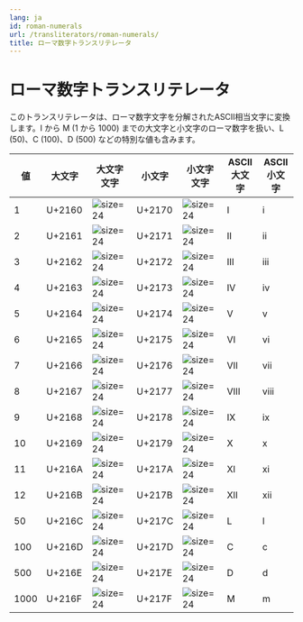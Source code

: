 ```yaml
---
lang: ja
id: roman-numerals
url: /transliterators/roman-numerals/
title: ローマ数字トランスリテレータ
---
```

# ローマ数字トランスリテレータ

このトランスリテレータは、ローマ数字文字を分解されたASCII相当文字に変換します。I から M (1 から 1000) までの大文字と小文字のローマ数字を扱い、L (50)、C (100)、D (500) などの特別な値も含みます。

| 値 | 大文字 | 大文字文字 | 小文字 | 小文字文字 | ASCII大文字 | ASCII小文字 |
| --- | --- | --- | --- | --- | --- | --- |
| 1 | U+2160 | ![size=24](/assets/img/genglyphsvg/u2160.svg) | U+2170 | ![size=24](/assets/img/genglyphsvg/u2170.svg) | I | i |
| 2 | U+2161 | ![size=24](/assets/img/genglyphsvg/u2161.svg) | U+2171 | ![size=24](/assets/img/genglyphsvg/u2171.svg) | II | ii |
| 3 | U+2162 | ![size=24](/assets/img/genglyphsvg/u2162.svg) | U+2172 | ![size=24](/assets/img/genglyphsvg/u2172.svg) | III | iii |
| 4 | U+2163 | ![size=24](/assets/img/genglyphsvg/u2163.svg) | U+2173 | ![size=24](/assets/img/genglyphsvg/u2173.svg) | IV | iv |
| 5 | U+2164 | ![size=24](/assets/img/genglyphsvg/u2164.svg) | U+2174 | ![size=24](/assets/img/genglyphsvg/u2174.svg) | V | v |
| 6 | U+2165 | ![size=24](/assets/img/genglyphsvg/u2165.svg) | U+2175 | ![size=24](/assets/img/genglyphsvg/u2175.svg) | VI | vi |
| 7 | U+2166 | ![size=24](/assets/img/genglyphsvg/u2166.svg) | U+2176 | ![size=24](/assets/img/genglyphsvg/u2176.svg) | VII | vii |
| 8 | U+2167 | ![size=24](/assets/img/genglyphsvg/u2167.svg) | U+2177 | ![size=24](/assets/img/genglyphsvg/u2177.svg) | VIII | viii |
| 9 | U+2168 | ![size=24](/assets/img/genglyphsvg/u2168.svg) | U+2178 | ![size=24](/assets/img/genglyphsvg/u2178.svg) | IX | ix |
| 10 | U+2169 | ![size=24](/assets/img/genglyphsvg/u2169.svg) | U+2179 | ![size=24](/assets/img/genglyphsvg/u2179.svg) | X | x |
| 11 | U+216A | ![size=24](/assets/img/genglyphsvg/u216a.svg) | U+217A | ![size=24](/assets/img/genglyphsvg/u217a.svg) | XI | xi |
| 12 | U+216B | ![size=24](/assets/img/genglyphsvg/u216b.svg) | U+217B | ![size=24](/assets/img/genglyphsvg/u217b.svg) | XII | xii |
| 50 | U+216C | ![size=24](/assets/img/genglyphsvg/u216c.svg) | U+217C | ![size=24](/assets/img/genglyphsvg/u217c.svg) | L | l |
| 100 | U+216D | ![size=24](/assets/img/genglyphsvg/u216d.svg) | U+217D | ![size=24](/assets/img/genglyphsvg/u217d.svg) | C | c |
| 500 | U+216E | ![size=24](/assets/img/genglyphsvg/u216e.svg) | U+217E | ![size=24](/assets/img/genglyphsvg/u217e.svg) | D | d |
| 1000 | U+216F | ![size=24](/assets/img/genglyphsvg/u216f.svg) | U+217F | ![size=24](/assets/img/genglyphsvg/u217f.svg) | M | m |
